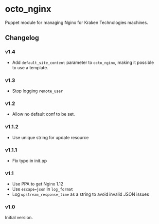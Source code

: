 # octo_nginx

Puppet module for managing Nginx for Kraken Technologies machines.

## Changelog

### v1.4
- Add `default_site_content` parameter to `octo_nginx`, making it possible to use a template.

### v1.3
- Stop logging `remote_user`

### v1.2
- Allow no default conf to be set.

### v1.1.2
- Use unique string for update resource

### v1.1.1
- Fix typo in init.pp

### v1.1
- Use PPA to get Nginx 1.12
- Use `escape=json` in `log_format`
- Log `upstream_response_time` as a string to avoid invalid JSON issues

### v1.0
Initial version.
